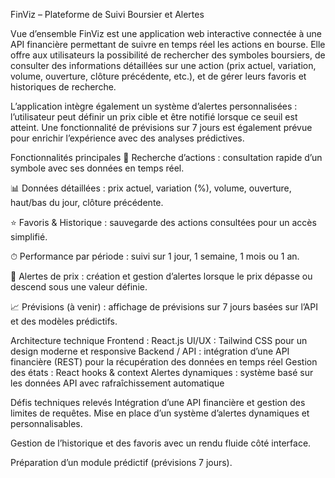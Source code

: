 FinViz – Plateforme de Suivi Boursier et Alertes

Vue d’ensemble
FinViz est une application web interactive connectée à une API financière permettant de suivre en temps réel les actions en bourse. Elle offre aux utilisateurs la possibilité de rechercher des symboles boursiers, de consulter des informations détaillées sur une action (prix actuel, variation, volume, ouverture, clôture précédente, etc.), et de gérer leurs favoris et historiques de recherche.

L’application intègre également un système d’alertes personnalisées : l’utilisateur peut définir un prix cible et être notifié lorsque ce seuil est atteint. Une fonctionnalité de prévisions sur 7 jours est également prévue pour enrichir l’expérience avec des analyses prédictives.

Fonctionnalités principales
🔎 Recherche d’actions : consultation rapide d’un symbole avec ses données en temps réel.

📊 Données détaillées : prix actuel, variation (%), volume, ouverture, haut/bas du jour, clôture précédente.

⭐ Favoris & Historique : sauvegarde des actions consultées pour un accès simplifié.

⏱ Performance par période : suivi sur 1 jour, 1 semaine, 1 mois ou 1 an.

🔔 Alertes de prix : création et gestion d’alertes lorsque le prix dépasse ou descend sous une valeur définie.

📈 Prévisions (à venir) : affichage de prévisions sur 7 jours basées sur l’API et des modèles prédictifs.


Architecture technique
Frontend : React.js
UI/UX : Tailwind CSS pour un design moderne et responsive
Backend / API : intégration d’une API financière (REST) pour la récupération des données en temps réel
Gestion des états : React hooks & context
Alertes dynamiques : système basé sur les données API avec rafraîchissement automatique

Défis techniques relevés
Intégration d’une API financière et gestion des limites de requêtes.
Mise en place d’un système d’alertes dynamiques et personnalisables.

Gestion de l’historique et des favoris avec un rendu fluide côté interface.

Préparation d’un module prédictif (prévisions 7 jours).
